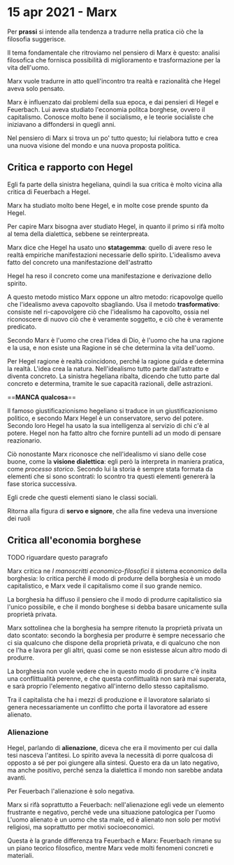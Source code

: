 # 15 apr 2021 - Marx

Per **prassi** si intende alla tendenza a tradurre nella pratica ciò che la filosofia suggerisce.

Il tema fondamentale che ritroviamo nel pensiero di Marx è questo: analisi filosofica che fornisca possibilità di miglioramento e trasformazione per la vita dell'uomo.

Marx vuole tradurre in atto quell'incontro tra realtà e razionalità che Hegel aveva solo pensato.

Marx è influenzato dai problemi della sua epoca, e dai pensieri di Hegel e Feuerbach.
Lui aveva studiato l'economia politca borghese, ovvero il capitalismo.
Conosce molto bene il socialismo, e le teorie socialiste che iniziavano a diffondersi in quegli anni.

Nel pensiero di Marx si trova un po' tutto questo; lui rielabora tutto e crea una nuova visione del mondo e una nuova proposta politica.

## Critica e rapporto con Hegel

Egli fa parte della sinistra hegeliana, quindi la sua critica è molto vicina alla critica di Feuerbach a Hegel.

Marx ha studiato molto bene Hegel, e in molte cose prende spunto da Hegel.

Per capire Marx bisogna aver studiato Hegel, in quanto il primo si rifà molto al tema della dialettica, sebbene se reinterpreata.

Marx dice che Hegel ha usato uno **statagemma**: quello di avere reso le realtà empiriche manifestazioni necessarie dello spirito. L'idealismo aveva fatto del concreto una manifestazione dell'astratto

Hegel ha reso il concreto come una manifestazione e derivazione dello spirito.

A questo metodo mistico Marx oppone un altro metodo: ricapovolge quello che l'idealismo aveva capovolto sbagliando. Usa il metodo **trasformativo**: consiste nel ri-capovolgere ciò che l'idealismo ha capovolto, ossia nel riconoscere di nuovo ciò che è veramente soggetto, e ciò che è veramente predicato.

Secondo Marx è l'uomo che crea l'idea di Dio, è l'uomo che ha una ragione e la usa, e non esiste una Ragione in sé che determina la vita dell'uomo.

Per Hegel ragione è realtà coincidono, perché la ragione guida e determina la realtà. L'idea crea la natura.
Nell'idealismo tutto parte dall'astratto e diventa concreto.
La sinistra hegeliana ribalta, dicendo che tutto parte dal concreto e determina, tramite le sue capacità razionali, delle astrazioni.

==**MANCA qualcosa**==

Il famoso giustificazionismo hegeliano si traduce in un giustificazionismo politico, e secondo Marx Hegel è un conservatore, servo del potere.
Secondo loro Hegel ha usato la sua intelligenza al servizio di chi c'è al potere.
Hegel non ha fatto altro che fornire puntelli ad un modo di pensare reazionario.

Ciò nonostante Marx riconosce che nell'idealismo vi siano delle cose buone, come la **visione dialettica**: egli però la interpreta in maniera pratica, come _processo storico_.
Secondo lui la storia è sempre stata formata da elementi che si sono scontrati: lo scontro tra questi elementi genererà la fase storica successiva.

Egli crede che questi elementi siano le classi sociali.

Ritorna alla figura di **servo e signore**, che alla fine vedeva una inversione dei ruoli

## Critica all'economia borghese

TODO riguardare questo paragrafo

Marx critica ne _I manoscritti economico-filosofici_ il sistema economico della borghesia: lo critica perché il modo di produrre della borghesia è un modo capitalistico, e Marx vede il capitalismo come il suo grande nemico.

La borghesia ha diffuso il pensiero che il modo di produrre capitalistico sia l'unico possibile, e che il mondo borghese si debba basare unicamente sulla proprietà privata.

Marx sottolinea che la borghesia ha sempre ritenuto la proprietà privata un dato scontato: secondo la borghesia per produrre è sempre necessario che ci sia qualcuno che dispone della proprietà privata, e di qualcuno che non ce l'ha e lavora per gli altri, quasi come se non esistesse alcun altro modo di produrre.

La borghesia non vuole vedere che in questo modo di produrre c'è insita una conflittualità perenne, e che questa conflittualità non sarà mai superata, e sarà proprio l'elemento negativo all'interno dello stesso capitalismo.

Tra il capitalista che ha i mezzi di produzione e il lavoratore salariato si genera necessariamente un conflitto che porta il lavoratore ad essere alienato.

### Alienazione

Hegel, parlando di **alienazione**, diceva che era il movimento per cui dalla tesi nasceva l'antitesi. Lo spirito aveva la necessità di porre qualcosa di opposto a sé per poi giungere alla sintesi.
Questo era da un lato negativo, ma anche positivo, perché senza la dialettica il mondo non sarebbe andata avanti.

Per Feuerbach l'alienazione è solo negativa.

Marx si rifà soprattutto a Feuerbach: nell'alienazione egli vede un elemento frustrante e negativo, perché vede una situazione patologica per l'uomo
L'uomo alienato è un uomo che sta male, ed è alienato non solo per motivi religiosi, ma soprattutto per motivi socioeconomici.

Questa è la grande differenza tra Feuerbach e Marx: Feuerbach rimane su un piano teorico filosofico, mentre Marx vede molti fenomeni concreti e materiali.
